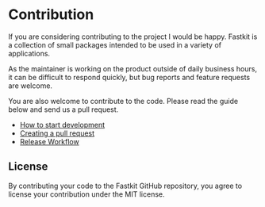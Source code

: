 # Contribution

If you are considering contributing to the project I would be happy.
Fastkit is a collection of small packages intended to be used in a variety of applications.

As the maintainer is working on the product outside of daily business hours, it can be difficult to respond quickly, but bug reports and feature requests are welcome.

You are also welcome to contribute to the code. Please read the guide below and send us a pull request.

- [How to start development](./docs/development.md)
- [Creating a pull request](./docs/pull-request.md)
- [Release Workflow](./docs/release.md)

## License

By contributing your code to the Fastkit GitHub repository, you agree to
license your contribution under the MIT license.
